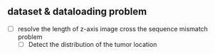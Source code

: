 
## dataset & dataloading problem
- [ ] resolve the length of z-axis image cross the sequence mismatch problem
    - [ ] Detect the distribution of the tumor location
